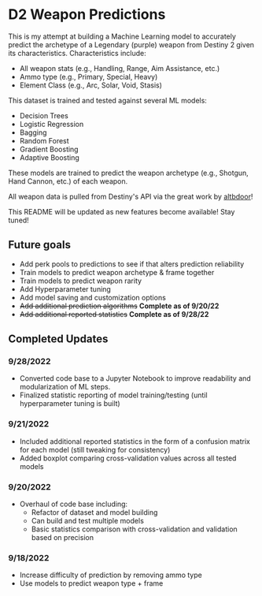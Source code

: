   # D2 Weapon Predictions
  
  This is my attempt at building a Machine Learning model to accurately predict the archetype of a Legendary (purple) weapon from Destiny 2 given its characteristics. Characteristics include:
  
  - All weapon stats (e.g., Handling, Range, Aim Assistance, etc.)
  - Ammo type (e.g., Primary, Special, Heavy)
  - Element Class (e.g., Arc, Solar, Void, Stasis)
  
This dataset is trained and tested against several ML models:

  - Decision Trees
  - Logistic Regression
  - Bagging
  - Random Forest
  - Gradient Boosting
  - Adaptive Boosting
  
These models are trained to predict the weapon archetype (e.g., Shotgun, Hand Cannon, etc.) of each weapon.

  All weapon data is pulled from Destiny's API via the great work by [altbdoor](https://altbdoor.github.io/d2-api-human/)!
  
  This README will be updated as new features become available! Stay tuned!

  ## Future goals

  - Add perk pools to predictions to see if that alters prediction reliability
  - Train models to predict weapon archetype & frame together
  - Train models to predict weapon rarity
  - Add Hyperparameter tuning
  - Add model saving and customization options
  - ~~Add additional prediction algorithms~~ **Complete as of 9/20/22**
  - ~~Add additional reported statistics~~ **Complete as of 9/28/22**
  

  ## Completed Updates
  
  ### 9/28/2022
  - Converted code base to a Jupyter Notebook to improve readability and modularization of ML steps.
  - Finalized statistic reporting of model training/testing (until hyperparameter tuning is built)
  
  ### 9/21/2022
  - Included additional reported statistics in the form of a confusion matrix for each model (still tweaking for consistency)
  - Added boxplot comparing cross-validation values across all tested models

  ### 9/20/2022

  - Overhaul of code base including:
    - Refactor of dataset and model building
    - Can build and test multiple models
    - Basic statistics comparison with cross-validation and validation based on precision

  ### 9/18/2022

  - Increase difficulty of prediction by removing ammo type
  - Use models to predict weapon type + frame
